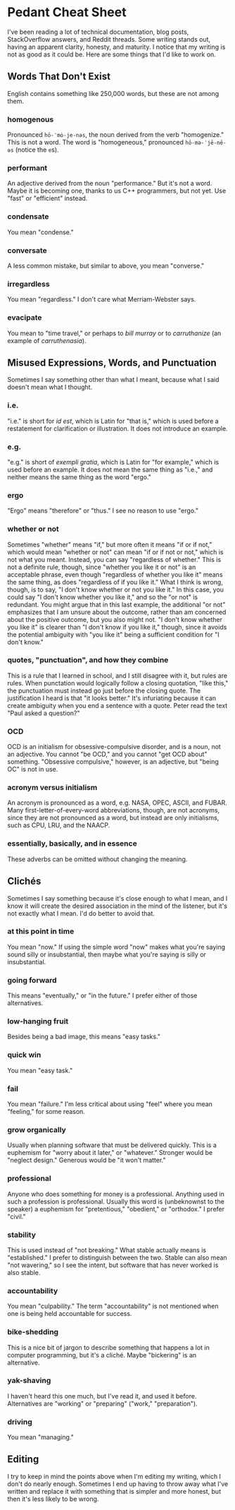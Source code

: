 Pedant Cheat Sheet
==================
I've been reading a lot of technical documentation, blog posts, StackOverflow
answers, and Reddit threads.  Some writing stands out, having an apparent
clarity, honesty, and maturity.  I notice that my writing is not as good as it
could be.  Here are some things that I'd like to work on.

Words That Don't Exist
----------------------
English contains something like 250,000 words, but these are not among them.

### homogenous
Pronounced `hō-ˈmȯ-je-nəs`, the noun derived from the verb "homogenize."  This
is not a word.  The word is "homogeneous," pronounced `hō-mə-ˈjē-nē-əs` (notice
the `e`s).

### performant
An adjective derived from the noun "performance."  But it's not a word.  Maybe
it is becoming one, thanks to us C++ programmers, but not yet.  Use "fast" or
"efficient" instead.

### condensate
You mean "condense."

### conversate
A less common mistake, but similar to above, you mean "converse."

### irregardless
You mean "regardless."  I don't care what Merriam-Webster says.

### evacipate
You mean to "time travel," or perhaps to _bill murray_ or to _carruthanize_ (an
example of _carruthenasia_).

Misused Expressions, Words, and Punctuation
-------------------------------------------
Sometimes I say something other than what I meant, because what I said doesn't
mean what I thought.

### i.e.
"i.e." is short for _id est_, which is Latin for "that is," which is used
before a restatement for clarification or illustration.  It does not introduce
an example.

### e.g.
"e.g." is short of _exempli gratia_, which is Latin for "for example," which is
used before an example.  It does not mean the same thing as "i.e.," and neither
means the same thing as the word "ergo."

### ergo
"Ergo" means "therefore" or "thus."  I see no reason to use "ergo."

### whether or not
Sometimes "whether" means "if," but more often it means "if or if not," which
would mean "whether or not" can mean "if or if not or not," which is not what
you meant.  Instead, you can say "regardless of whether."  This is not a
definite rule, though, since "whether you like it or not" is an acceptable
phrase, even though "regardless of whether you like it" means the same thing,
as does "regardless of if you like it."  What I think is wrong, though, is to
say, "I don't know whether or not you like it."  In this case, you could say
"I don't know whether you like it," and so the "or not" is redundant.  You
might argue that in this last example, the additional "or not" emphasizes that
I am unsure about the outcome, rather than am concerned about the positive
outcome, but you also might not.  "I don't know whether you like it" is clearer
than "I don't know if you like it," though, since it avoids the potential
ambiguity with "you like it" being a sufficient condition for "I don't know."

### quotes, "punctuation", and how they combine
This is a rule that I learned in school, and I still disagree with it, but
rules are rules.  When punctation would logically follow a closing quotation,
"like this," the punctuation must instead go just before the closing quote.
The justification I heard is that "it looks better."  It's infuriating because
it can create ambiguity when you end a sentence with a quote.  Peter read the
text "Paul asked a question?"

### OCD
OCD is an initialism for obsessive-compulsive disorder, and is a noun, not an
adjective.  You cannot "be OCD," and you cannot "get OCD about" something.
"Obsessive compulsive," however, is an adjective, but "being OC" is not in use.

### acronym versus initialism
An acronym is pronounced as a word, e.g. NASA, OPEC, ASCII, and FUBAR.  Many
first-letter-of-every-word abbreviations, though, are not acronyms, since they
are not pronounced as a word, but instead are only initialisms, such as CPU,
LRU, and the NAACP.

### essentially, basically, and in essence
These adverbs can be omitted without changing the meaning.

Clichés
-------
Sometimes I say something because it's close enough to what I mean, and I know
it will create the desired association in the mind of the listener, but it's
not exactly what I mean.  I'd do better to avoid that.

### at this point in time
You mean "now."  If using the simple word "now" makes what you're saying sound
silly or insubstantial, then maybe what you're saying is silly or
insubstantial.

### going forward
This means "eventually," or "in the future."  I prefer either of those
alternatives.

### low-hanging fruit
Besides being a bad image, this means "easy tasks."

### quick win
You mean "easy task."

### fail
You mean "failure."  I'm less critical about using "feel" where you mean
"feeling," for some reason.

### grow organically
Usually when planning software that must be delivered quickly.  This is a
euphemism for "worry about it later," or "whatever."  Stronger would be
"neglect design."  Generous would be "it won't matter."

### professional
Anyone who does something for money is a professional.  Anything used in such
a profession is professional.  Usually this word is (unbeknownst to the
speaker) a euphemism for "pretentious," "obedient," or "orthodox."  I prefer
"civil."

### stability
This is used instead of "not breaking."  What stable actually means is
"established."  I prefer to distinguish between the two.  Stable can also mean
"not wavering," so I see the intent, but software that has never worked is also
stable.

### accountability
You mean "culpability."  The term "accountability" is not mentioned when one is
being held accountable for success.

### bike-shedding
This is a nice bit of jargon to describe something that happens a lot in
computer programming, but it's a cliché.   Maybe "bickering" is an alternative.

### yak-shaving
I haven't heard this one much, but I've read it, and used it before.
Alternatives are "working" or "preparing" ("work," "preparation").

### driving
You mean "managing."

Editing
-------
I try to keep in mind the points above when I'm editing my writing, which I
don't do nearly enough.  Sometimes I end up having to throw away what I've
written and replace it with something that is simpler and more honest, but then
it's less likely to be wrong.
